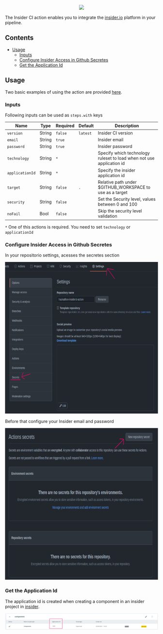 <p align="center">
  <img src="https://www.insidersec.io/wp-content/uploads/2020/11/cover-linkedin2.png">
</p>

The Insider CI action enables you to integrate the [insider.io](https://console.insidersec.io/) platform in your pipeline.

## Contents

- [Usage](#usage)
  - [Inputs](#inputs)
  - [Configure Insider Access in Github Secretes](configure-insider-access-in-github-secretes)
  - [Get the Application Id](get-the-application-id)


## Usage

Two basic examples of using the action are provided [here](). 

### Inputs

Following inputs can be used as `steps.with` keys

| Name             | Type    | Required | Default   | Description                                                          |
|------------------|---------|----------|-----------|----------------------------------------------------------------------|
| `version`        | String  |  `false` |`latest`   | Insider CI version                                                   |
| `email`          | String  |  `true`  |           | Insider email                                                        |
| `password`       | String  |  `true`  |           | Insider password                                                     |
| `technology`     | String  |  `*`     |           | Specify which technology ruleset to load when not use application id |
| `applicationId`  | String  |  `*`     |           | Specify the insider application id                                   |
| `target`         | String  |  `false` |`.`        | Relative path under $GITHUB_WORKSPACE to use as a target             |
| `security`       | String  |  `false` |           | Set the Security level, values between 0 and 100                     |
| `noFail`         | Bool    |  `false` |           | Skip the security level validation                                   |

`*` One of this actions is required. You need to set `technology` or `applicationId`

### Configure Insider Access in Github Secretes

In your repositorio settings, acesses the secretes section

<p align="center">
  <img src="./docs/secrets.png" width=700 height=500>
</p>

Before that configure your Insider email and password

<p align="center">
  <img src="./docs/config_secrets.png" width=700 height=500>
</p>

### Get the Application Id

The application id is created when creating a component in an insider project in [insider](https://console.insidersec.io/).

<p align="center">
  <img src="./docs/applicationid.png" >
</p>